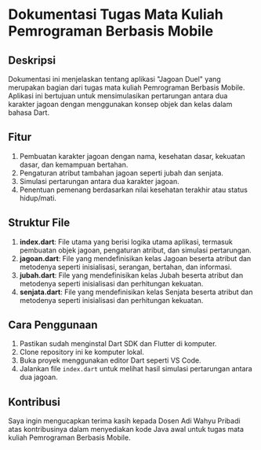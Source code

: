 # Dokumentasi Tugas Mata Kuliah Pemrograman Berbasis Mobile

## Deskripsi
Dokumentasi ini menjelaskan tentang aplikasi "Jagoan Duel" yang merupakan bagian dari tugas mata kuliah Pemrograman Berbasis Mobile. Aplikasi ini bertujuan untuk mensimulasikan pertarungan antara dua karakter jagoan dengan menggunakan konsep objek dan kelas dalam bahasa Dart.

## Fitur
1. Pembuatan karakter jagoan dengan nama, kesehatan dasar, kekuatan dasar, dan kemampuan bertahan.
2. Pengaturan atribut tambahan jagoan seperti jubah dan senjata.
3. Simulasi pertarungan antara dua karakter jagoan.
4. Penentuan pemenang berdasarkan nilai kesehatan terakhir atau status hidup/mati.

## Struktur File
1. **index.dart**: File utama yang berisi logika utama aplikasi, termasuk pembuatan objek jagoan, pengaturan atribut, dan simulasi pertarungan.
2. **jagoan.dart**: File yang mendefinisikan kelas Jagoan beserta atribut dan metodenya seperti inisialisasi, serangan, bertahan, dan informasi.
3. **jubah.dart**: File yang mendefinisikan kelas Jubah beserta atribut dan metodenya seperti inisialisasi dan perhitungan kekuatan.
4. **senjata.dart**: File yang mendefinisikan kelas Senjata beserta atribut dan metodenya seperti inisialisasi dan perhitungan kekuatan.

## Cara Penggunaan
1. Pastikan sudah menginstal Dart SDK dan Flutter di komputer.
2. Clone repository ini ke komputer lokal.
3. Buka proyek menggunakan editor Dart seperti VS Code.
4. Jalankan file `index.dart` untuk melihat hasil simulasi pertarungan antara dua jagoan.

## Kontribusi
Saya ingin mengucapkan terima kasih kepada Dosen Adi Wahyu Pribadi atas kontribusinya dalam menyediakan kode Java awal untuk tugas mata kuliah Pemrograman Berbasis Mobile. 